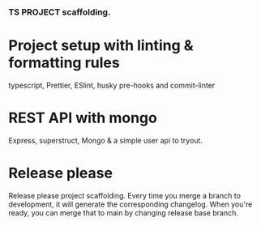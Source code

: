 ### TS PROJECT scaffolding.

# Project setup with linting & formatting rules

typescript, Prettier, ESlint, husky pre-hooks and commit-linter

# REST API with mongo

Express, superstruct, Mongo & a simple user api to tryout.

# Release please

Release please project scaffolding. Every time you merge a branch to development, it will generate the corresponding changelog. When you're ready, you can merge that to main by changing release base branch.
